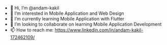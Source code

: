 - 👋 Hi, I’m @andam-kakil
- 👀 I’m interested in Mobile Application and Web Design
- 🌱 I’m currently learning Mobile Application with Flutter
- 💞️ I’m looking to collaborate on learning Mobile Application Development
- 📫 How to reach me: https://www.linkedin.com/in/andam-kakil-172462109/ 

<!---
andam-kakil/andam-kakil is a ✨ special ✨ repository because its `README.md` (this file) appears on your GitHub profile.
You can click the Preview link to take a look at your changes.
--->
